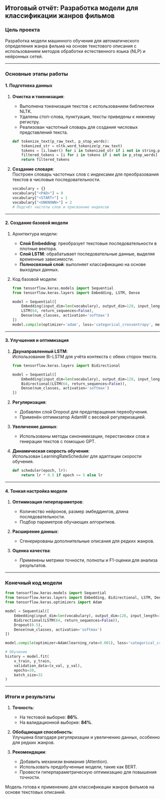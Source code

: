 ## Итоговый отчёт: Разработка модели для классификации жанров фильмов

### Цель проекта
Разработка модели машинного обучения для автоматического определения жанра фильма на основе текстового описания с использованием методов обработки естественного языка (NLP) и нейронных сетей.

---

### Основные этапы работы

#### **1. Подготовка данных**
1. **Очистка и токенизация**:  
   - Выполнена токенизация текстов с использованием библиотеки NLTK.  
   - Удалены стоп-слова, пунктуация, тексты приведены к нижнему регистру.  
   - Реализован частотный словарь для создания числовых представлений текста.  
   ```python
   def tokenize_text(p_raw_text, p_stop_words):
       tokenized_str = nltk.word_tokenize(p_raw_text)
       tokens = [i.lower() for i in tokenized_str if i not in string.punctuation]
       filtered_tokens = [i for i in tokens if i not in p_stop_words]
       return filtered_tokens
   ```

2. **Создание словаря**:  
   Построен словарь частотных слов с индексами для преобразования текстов в числовые последовательности.  
   ```python
   vocabulary = {}
   vocabulary["<PAD>"] = 0
   vocabulary["<START>"] = 1
   vocabulary["<UNKNOWN>"] = 2
   # Подсчёт частоты слов и присвоение индексов
   ```

---

#### **2. Создание базовой модели**
1. Архитектура модели:  
   - **Слой Embedding**: преобразует текстовые последовательности в плотные вектора.  
   - **Слой LSTM**: обрабатывает последовательные данные, выделяя временные зависимости.  
   - **Полносвязный слой**: выполняет классификацию на основе выходных данных.  

2. Код базовой модели:  
   ```python
   from tensorflow.keras.models import Sequential
   from tensorflow.keras.layers import Embedding, LSTM, Dense

   model = Sequential([
       Embedding(input_dim=len(vocabulary), output_dim=128, input_length=100),
       LSTM(64, return_sequences=False),
       Dense(num_classes, activation='softmax')
   ])
   model.compile(optimizer='adam', loss='categorical_crossentropy', metrics=['accuracy'])
   ```

---

#### **3. Улучшения и оптимизация**
1. **Двунаправленный LSTM**:  
   Использование Bi-LSTM для учёта контекста с обеих сторон текста.  
   ```python
   from tensorflow.keras.layers import Bidirectional

   model = Sequential([
       Embedding(input_dim=len(vocabulary), output_dim=128, input_length=100),
       Bidirectional(LSTM(64, return_sequences=False)),
       Dense(num_classes, activation='softmax')
   ])
   ```

2. **Регуляризация**:  
   - Добавлен слой Dropout для предотвращения переобучения.  
   - Применён оптимизатор AdamW с весовой регуляризацией.  

3. **Увеличение данных**:  
   - Использованы методы синонимизации, перестановки слов и генерации текстов с помощью GPT.  

4. **Динамическая скорость обучения**:  
   Использован LearningRateScheduler для адаптации скорости обучения.  
   ```python
   def scheduler(epoch, lr):
       return lr * 0.5 if epoch >= 5 else lr
   ```

---

#### **4. Тонкая настройка модели**
1. **Оптимизация гиперпараметров**:  
   - Количество нейронов, размер эмбеддингов, длина последовательности.  
   - Подбор параметров обучающих алгоритмов.  

2. **Расширение данных**:  
   - Сгенерированы дополнительные описания для редких жанров.  

3. **Оценка качества**:  
   - Применены метрики точности, полноты и F1-оценки для анализа результатов.  

---

### Конечный код модели
```python
from tensorflow.keras.models import Sequential
from tensorflow.keras.layers import Embedding, Bidirectional, LSTM, Dense, Dropout
from tensorflow.keras.optimizers import Adam

model = Sequential([
    Embedding(input_dim=len(vocabulary), output_dim=128, input_length=100),
    Bidirectional(LSTM(64, return_sequences=False)),
    Dropout(0.5),
    Dense(num_classes, activation='softmax')
])

model.compile(optimizer=Adam(learning_rate=0.001), loss='categorical_crossentropy', metrics=['accuracy'])

# Обучение
history = model.fit(
    x_train, y_train,
    validation_data=(x_val, y_val),
    epochs=20,
    batch_size=32
)
```

---

### Итоги и результаты
1. **Точность**:  
   - На тестовой выборке: **86%**.  
   - На валидационной выборке: **84%**.  

2. **Обобщающая способность**:  
   Улучшена благодаря регуляризации и увеличению данных, особенно для редких жанров.  

3. **Рекомендации**:  
   - Добавить механизм внимания (Attention).  
   - Использовать предобученные модели, такие как BERT.  
   - Провести гиперпараметрическую оптимизацию для повышения точности.  

Модель готова к применению для классификации жанров фильмов на основе текстовых описаний.
